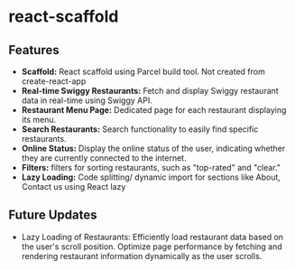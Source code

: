 # react-scaffold

## Features
- **Scaffold:** React scaffold using Parcel build tool. Not created from create-react-app
- **Real-time Swiggy Restaurants:**
 Fetch and display Swiggy restaurant data in real-time using Swiggy API.
- **Restaurant Menu Page:**
 Dedicated page for each restaurant displaying its menu.
- **Search Restaurants:**
  Search functionality to easily find specific restaurants.
- **Online Status:**
 Display the online status of the user, indicating whether they are currently connected to the internet.
- **Filters:**
 filters for sorting restaurants, such as "top-rated" and "clear."
- **Lazy Loading:** Code splitting/ dynamic import for sections like About, Contact us using React lazy

## Future Updates
- Lazy Loading of Restaurants:
Efficiently load restaurant data based on the user's scroll position.
Optimize page performance by fetching and rendering restaurant information dynamically as the user scrolls.
